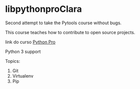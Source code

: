 # libpythonproClara
Second attempt to take the Pytools course without bugs. 

This course teaches how to contribute to open source projects.

link do curso [Python Pro](https://pythonpro.com.br/)

Python 3 support

Topics:
1. Git
2. Virtualenv
3. Pip